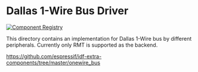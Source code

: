 # Dallas 1-Wire Bus Driver

[![Component Registry](https://components.espressif.com/components/espressif/onewire_bus/badge.svg)](https://components.espressif.com/components/espressif/onewire_bus)

This directory contains an implementation for Dallas 1-Wire bus by different peripherals. Currently only RMT is supported as the backend.

https://github.com/espressif/idf-extra-components/tree/master/onewire_bus
